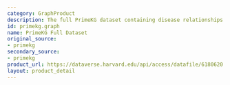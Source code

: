```yaml
---
category: GraphProduct
description: The full PrimeKG dataset containing disease relationships.
id: primekg.graph
name: PrimeKG Full Dataset
original_source:
- primekg
secondary_source:
- primekg
product_url: https://dataverse.harvard.edu/api/access/datafile/6180620
layout: product_detail
---
```

